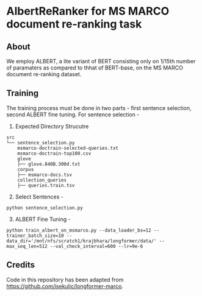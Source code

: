 # AlbertReRanker for MS MARCO document re-ranking task

## About
We employ ALBERT, a lite variant of BERT consisting only on 1/15th number of paramaters as compared to thhat of BERT-base, on the MS MARCO document re-ranking dataset. 

## Training
The training process must be done in two parts - first sentence selection, second ALBERT fine tuning.
For sentence selection - 

1. Expected Directory Strucutre 

```
src 
└── sentence_selection.py
    msmarco-doctrain-selected-queries.txt
    msmarco-doctrain-top100.csv
    glove 
    ├── glove.840B.300d.txt    
    corpus
    ├── msmarco-docs.tsv
    collection_queries
    ├── queries.train.tsv   

```
2. Select Sentences - 
```
python sentence_selection.py
```

3. ALBERT Fine Tuning - 
```
python train_albert_on_msmarco.py --data_loader_bs=12 --trainer_batch_size=10 --data_dir='/mnt/nfs/scratch1/krajbhara/longformer/data/' --max_seq_len=512 --val_check_interval=600 --lr=9e-6

```

## Credits
Code in this repository has been adapted from https://github.com/isekulic/longformer-marco. 
